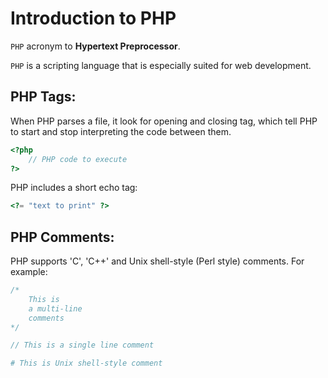 # Introduction to PHP

`PHP` acronym to **Hypertext Preprocessor**.  

`PHP` is a scripting language that is especially suited for web development.  

## PHP Tags:

When PHP parses a file, it look for opening and closing tag, which tell PHP to start and stop interpreting the code between them.  

```php
<?php
    // PHP code to execute
?>
```

PHP includes a short echo tag:  

```php
<?= "text to print" ?>
```

## PHP Comments:

PHP supports 'C', 'C++' and Unix shell-style (Perl style) comments. For example:  

```php
/*
    This is 
    a multi-line 
    comments
*/

// This is a single line comment

# This is Unix shell-style comment
```